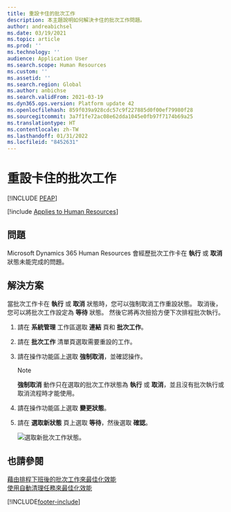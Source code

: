 ```yaml
---
title: 重設卡住的批次工作
description: 本主題說明如何解決卡住的批次工作問題。
author: andreabichsel
ms.date: 03/19/2021
ms.topic: article
ms.prod: ''
ms.technology: ''
audience: Application User
ms.search.scope: Human Resources
ms.custom: ''
ms.assetid: ''
ms.search.region: Global
ms.author: anbichse
ms.search.validFrom: 2021-03-19
ms.dyn365.ops.version: Platform update 42
ms.openlocfilehash: 859f039a928cdc57c9f227885d0f00ef79980f28
ms.sourcegitcommit: 3a7f1fe72ac08e62dda1045e0fb97f7174b69a25
ms.translationtype: HT
ms.contentlocale: zh-TW
ms.lasthandoff: 01/31/2022
ms.locfileid: "8452631"
---
```

# <a name="reset-stuck-batch-jobs"></a>重設卡住的批次工作


[!INCLUDE [PEAP](../includes/peap-2.md)]

[!include [Applies to Human Resources](../includes/applies-to-hr.md)]

## <a name="issue"></a>問題

Microsoft Dynamics 365 Human Resources 會經歷批次工作卡在 **執行** 或 **取消** 狀態未能完成的問題。

## <a name="resolution"></a>解決方案

當批次工作卡在 **執行** 或 **取消** 狀態時，您可以強制取消工作重設狀態。 取消後，您可以將批次工作設定為 **等待** 狀態。 然後它將再次撿拾方便下次排程批次執行。

1. 請在 **系統管理** 工作區選取 **連結** 頁和 **批次工作**。

2. 請在 **批次工作** 清單頁選取需要重設的工作。

3. 請在操作功能區上選取 **強制取消**，並確認操作。

   > [!NOTE]
   > **強制取消** 動作只在選取的批次工作狀態為 **執行** 或 **取消**，並且沒有批次執行或取消流程時才能使用。

4. 請在操作功能區上選取 **變更狀態**。

5. 請在 **選取新狀態** 頁上選取 **等待**，然後選取 **確認**。

   ![選取新批次工作狀態。](./media/hr-admin-reset-batch-job-status.png)

## <a name="see-also"></a>也請參閱

[藉由排程下班後的批次工作來最佳化效能](hr-admin-troubleshooting-batch-jobs.md)<br>
[使用自動清理任務來最佳化效能](hr-admin-troubleshooting-batch-history.md)


[!INCLUDE[footer-include](../includes/footer-banner.md)]
